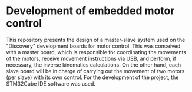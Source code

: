 # Development of embedded motor control
This repository presents the design of a master-slave system used on the "Discovery" development boards for motor control. 
This was conceived with a master board, which is responsible for coordinating the movements of the motors, receive movement instructions via USB, 
and perform, if necessary, the inverse kinematics calculations. On the other hand, each slave board will be in charge of carrying out the movement of two motors (per slave) with its own control. For the development of the project, the STM32Cube IDE software was used.
